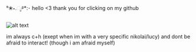 °❀⋆.ೃ࿔*:･ hello <3 thank you for clicking on my github 

![alt text](https://i.postimg.cc/YCs3gr3q/picmix-com-11111226.gif)

im always c+h (exept when im with a very specific nikolai/lucy) and dont be afraid to interact! (though i am afraid myself)
